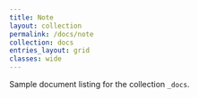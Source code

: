 ```yaml
---
title: Note
layout: collection
permalink: /docs/note
collection: docs
entries_layout: grid
classes: wide
---
```


Sample document listing for the collection `_docs`.
